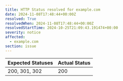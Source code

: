 ```yaml
---
title: HTTP Status resolved for example.com
date: 2024-11-08T17:48:44+00:00Z
resolved: True
resolvedWhen: 2024-11-08T17:48:44+00:00Z
resolvedStartTime: 2024-10-25T21:09:43.191474+00:00
severity: notice
affected:
  - example.com
section: issue
---
```


| Expected Statuses | Actual Status  |
|-------------------|----------------|
| 200, 301, 302 | 200 |
